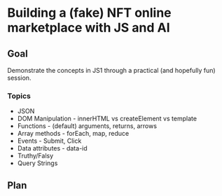 # Building a (fake) NFT online marketplace with JS and AI

## Goal

Demonstrate the concepts in JS1 through a practical (and hopefully fun) session.

### Topics

- JSON
- DOM Manipulation - innerHTML vs createElement vs template
- Functions - (default) arguments, returns, arrows
- Array methods - forEach, map, reduce
- Events - Submit, Click
- Data attributes - data-id
- Truthy/Falsy
- Query Strings

## Plan

